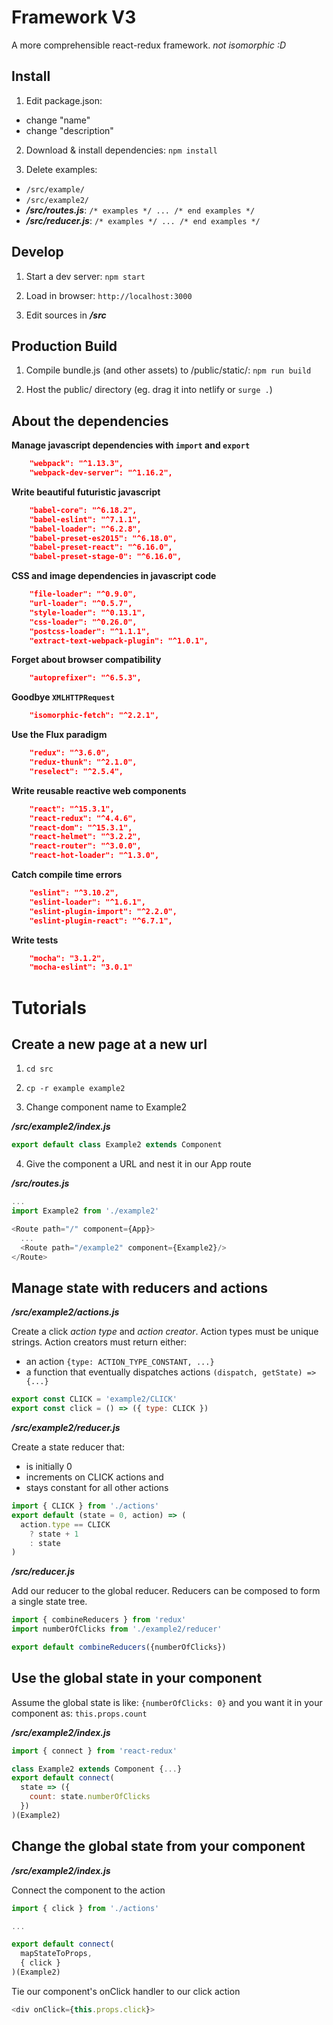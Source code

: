 Framework V3
============

A more comprehensible react-redux framework. *not isomorphic :D*

Install
-------

1. Edit package.json:
 * change "name"
 * change "description"

2. Download & install dependencies:
 `npm install`

3. Delete examples:
 - `/src/example/`
 - `/src/example2/`
 - __*/src/routes.js*__: `/* examples */ ... /* end examples */`
 - __*/src/reducer.js*__: `/* examples */ ... /* end examples */`


Develop
-------

1. Start a dev server:
 `npm start`

2. Load in browser:
 `http://localhost:3000`

3. Edit sources in __*/src*__


Production Build
----------------

1. Compile bundle.js (and other assets) to /public/static/:
 `npm run build`

2. Host the public/ directory (eg. drag it into netlify or `surge .`)



About the dependencies
----------------------

**Manage javascript dependencies with `import` and `export`**
```json
    "webpack": "^1.13.3",
    "webpack-dev-server": "^1.16.2",
```

**Write beautiful futuristic javascript**
```json
    "babel-core": "^6.18.2",
    "babel-eslint": "^7.1.1",
    "babel-loader": "^6.2.8",
    "babel-preset-es2015": "^6.18.0",
    "babel-preset-react": "^6.16.0",
    "babel-preset-stage-0": "^6.16.0",
```

**CSS and image dependencies in javascript code**
```json
    "file-loader": "^0.9.0",
    "url-loader": "^0.5.7",
    "style-loader": "^0.13.1",
    "css-loader": "^0.26.0",
    "postcss-loader": "^1.1.1",
    "extract-text-webpack-plugin": "^1.0.1",
```

**Forget about browser compatibility**
```json
    "autoprefixer": "^6.5.3",
```

**Goodbye `XMLHTTPRequest`**
```json
    "isomorphic-fetch": "^2.2.1",
```

**Use the Flux paradigm**
```json
    "redux": "^3.6.0",
    "redux-thunk": "^2.1.0",
    "reselect": "^2.5.4",
```

**Write reusable reactive web components**
```json
    "react": "^15.3.1",
    "react-redux": "^4.4.6",
    "react-dom": "^15.3.1",
    "react-helmet": "^3.2.2",
    "react-router": "^3.0.0",
    "react-hot-loader": "^1.3.0",
```

**Catch compile time errors**
```json
    "eslint": "^3.10.2",
    "eslint-loader": "^1.6.1",
    "eslint-plugin-import": "^2.2.0",
    "eslint-plugin-react": "^6.7.1",
```

**Write tests**
```json
    "mocha": "3.1.2",
    "mocha-eslint": "3.0.1"
```


Tutorials
========

Create a new page at a new url
------------------------------

1. `cd src`
2. `cp -r example example2`

3. Change component name to Example2

 __*/src/example2/index.js*__
 ```javascript
 export default class Example2 extends Component
 ```

4. Give the component a URL and nest it in our App route

 __*/src/routes.js*__
 ```javascript
 ...
 import Example2 from './example2'

 <Route path="/" component={App}>
   ...
   <Route path="/example2" component={Example2}/>
 </Route>
 ```


Manage state with reducers and actions
--------------------------------------

__*/src/example2/actions.js*__

Create a click *action type* and *action creator*.
Action types must be unique strings.
Action creators must return either:
- an action `{type: ACTION_TYPE_CONSTANT, ...}`
- a function that eventually dispatches actions `(dispatch, getState) => {...}`

```javascript
export const CLICK = 'example2/CLICK'
export const click = () => ({ type: CLICK })
```


__*/src/example2/reducer.js*__

Create a state reducer that:
- is initially 0
- increments on CLICK actions and
- stays constant for all other actions

```javascript
import { CLICK } from './actions'
export default (state = 0, action) => (
  action.type == CLICK
    ? state + 1
    : state
)
```


__*/src/reducer.js*__

Add our reducer to the global reducer. Reducers can be composed to form a single state tree.

```javascript
import { combineReducers } from 'redux'
import numberOfClicks from './example2/reducer'

export default combineReducers({numberOfClicks})
```



Use the global state in your component
--------------------------------------

Assume the global state is like:
  `{numberOfClicks: 0}`
and you want it in your component as:
  `this.props.count`

__*/src/example2/index.js*__

```javascript
import { connect } from 'react-redux'
```

```javascript
class Example2 extends Component {...}
export default connect(
  state => ({
    count: state.numberOfClicks
  })
)(Example2)
```


Change the global state from your component
-------------------------------------------

__*/src/example2/index.js*__

Connect the component to the action

```javascript
import { click } from './actions'

...

export default connect(
  mapStateToProps,
  { click }
)(Example2)
```

Tie our component's onClick handler to our click action

```javascript
<div onClick={this.props.click}>
```
